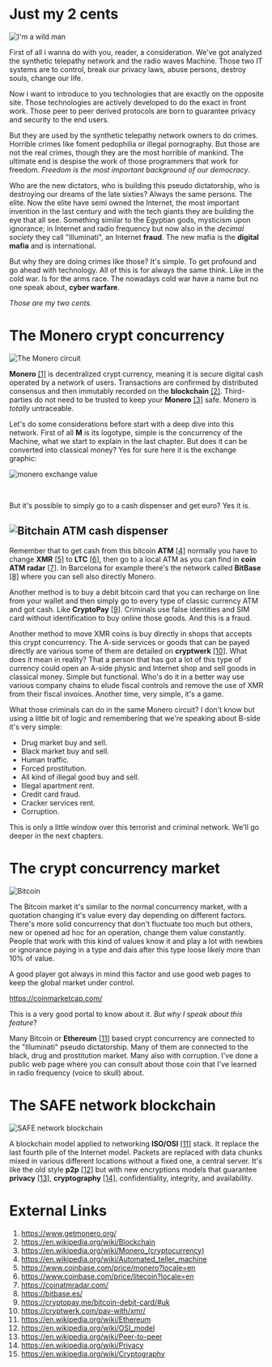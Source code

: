 # Just my 2 cents

![I'm a wild man](../Images/wild.png)

First of all i wanna do with you, reader, a consideration. We've got analyzed the synthetic telepathy network and the radio waves Machine. Those two IT systems are to control, break our privacy laws, abuse persons, destroy souls, change our life. 

Now i want to introduce to you technologies that are exactly on the opposite site. Those technologies are actively developed to do the exact in front work. Those peer to peer derived protocols are born to guarantee privacy and security to the end users. 

But they are used by the synthetic telepathy network owners to do crimes. Horrible crimes like foment pedophilia or illegal pornography. But those are not the real crimes, though they are the most horrible of mankind. The ultimate end is despise the work of those programmers that work for freedom. *Freedom is the most important background of our democracy*.

Who are the new dictators, who is building this pseudo dictatorship, who is destroying our dreams of the late sixties? Always the same persons. The elite. Now the elite have semi owned the Internet, the most important invention in the last century and with the tech giants they are building the eye that all see. Something similar to the Egyptian gods, mysticism upon ignorance; in Internet and radio frequency but now also in the *decimal society* they call "Illuminati", an Internet **fraud**. The new mafia is the **digital mafia** and is international. 

But why they are doing crimes like those? It's simple. To get profound and go ahead with technology. All of this is for always the same think. Like in the cold war. Is for the arms race. The nowadays cold war have a name but no one speak about, **cyber warfare**. 

*Those are my two cents.*   

# The Monero crypt concurrency

![The Monero circuit](../Images/monero.png)

**Monero** [[1]](https://www.getmonero.org/) is decentralized crypt currency, meaning it is secure digital cash  operated by a network of users. Transactions are confirmed by  distributed consensus and then immutably recorded on the **blockchain** [[2]](https://en.wikipedia.org/wiki/Blockchain).  Third-parties do not need to be trusted to keep your **Monero** [[3]](https://en.wikipedia.org/wiki/Monero_(cryptocurrency)) safe. Monero is *totally* untraceable. 

Let's do some considerations before start with a deep dive into this network. First of all **M** is its logotype, simple is the concurrency of the Machine, what we start to explain in the last chapter. But does it can be converted into classical money? Yes for sure here it is the exchange graphic:

![monero exchange value](../Images/monero-euro-value.png)

​                        

But it's possible to simply go to a cash dispenser and get euro? Yes it is.

## ![Bitchain ATM cash dispenser](../Images/btcpoint_bitcoin_atm_c828d19c75.jpg)

Remember that to get cash from this bitcoin **ATM** [[4]](https://en.wikipedia.org/wiki/Automated_teller_machine) normally you have to change **XMR** [[5]](https://www.coinbase.com/price/monero?locale=en) to **LTC** [[6]](https://www.coinbase.com/price/litecoin?locale=en), then go to a local ATM as you can find in **coin ATM radar** [[7]](https://coinatmradar.com/). In Barcelona for example there's the network called **BitBase** [[8]](https://bitbase.es/) where you can sell also directly Monero. 

Another method is to buy a debit bitcoin card that you can recharge on line from your wallet and then simply go to every type of classic currency ATM and got cash. Like **CryptoPay** [[9]](https://cryptopay.me/bitcoin-debit-card/#uk). Criminals use false identities and SIM card without identification to buy online those goods. And this is a fraud. 

Another method to move XMR coins is buy directly in shops that accepts this crypt concurrency. The A-side services or goods that can be payed directly are various some of them are detailed on **cryptwerk** [[10]](https://cryptwerk.com/pay-with/xmr/). What does it mean in reality? That a person that has got a lot of this type of currency could open an A-side physic and Internet shop and sell goods in classical money. Simple but functional. Who's do it in a better way use various company chains to elude fiscal controls and remove the use of XMR from their fiscal invoices. Another time, very simple, it's a game.

What those criminals can do in the same Monero circuit? I don't know but using a little bit of logic and remembering that we're speaking about B-side it's very simple:

- Drug market buy and sell.
- Black market buy and sell.
- Human traffic.
- Forced prostitution.
- All kind of illegal good buy and sell.
- Illegal apartment rent.
- Credit card fraud.
- Cracker services rent.
- Corruption. 

This is only a little window over this terrorist and criminal network. We'll go deeper in the next chapters.

# The crypt concurrency market  

![Bitcoin](../Images/AT8rEjx8lVL6PQ1GCU.jpeg)

The Bitcoin market it's similar to the normal concurrency market, with a quotation changing it's value every day depending on different factors. There's more solid concurrency that don't fluctuate too much but others, new or opened ad hoc for an operation, change them value constantly. People that work with this kind of values know it and play a lot with newbies or ignorance paying in a type and dais after this type loose likely more than 10% of value.  

A good player got always in mind this factor and use good web pages to keep the global market under control. 

https://coinmarketcap.com/

This is a very good portal to know about it. *But why I speak about this feature*?  

Many Bitcoin or **Ethereum** [[11]](https://en.wikipedia.org/wiki/Ethereum) based crypt concurrency are connected to the "Illuminati" pseudo dictatorship. Many of them are connected to the black, drug and prostitution market. Many also with corruption. I've done a public web page where you can consult about those coin that I've learned in radio frequency (voice to skull) about.





# The SAFE network blockchain 

![SAFE network blockchain](../Images/1200px-Safe_Water_Network_logo.svg.png)

A blockchain model applied to networking **ISO/OSI** [[11]](https://en.wikipedia.org/wiki/OSI_model) stack. It replace the last fourth pile of the Internet model. Packets are replaced with data chunks mixed in various different locations without a fixed one, a central server. It's like the old style **p2p** [[12]](https://en.wikipedia.org/wiki/Peer-to-peer) but with new encryptions models that guarantee **privacy** [[13]](https://en.wikipedia.org/wiki/Privacy), **cryptography** [[14]](https://en.wikipedia.org/wiki/Cryptography), confidentiality, integrity, and availability.



# External Links	

1. https://www.getmonero.org/
2. https://en.wikipedia.org/wiki/Blockchain
3. https://en.wikipedia.org/wiki/Monero_(cryptocurrency)
4. https://en.wikipedia.org/wiki/Automated_teller_machine
5. https://www.coinbase.com/price/monero?locale=en
6. https://www.coinbase.com/price/litecoin?locale=en
7. https://coinatmradar.com/
8. https://bitbase.es/
9. https://cryptopay.me/bitcoin-debit-card/#uk
10. https://cryptwerk.com/pay-with/xmr/
11. https://en.wikipedia.org/wiki/Ethereum
12. https://en.wikipedia.org/wiki/OSI_model
13. https://en.wikipedia.org/wiki/Peer-to-peer
14. https://en.wikipedia.org/wiki/Privacy
15. https://en.wikipedia.org/wiki/Cryptography


